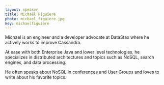 ```yaml
---
layout: speaker
title: Michaël Figuiere
photo: michael_figuiere.jpg
key: michaelfiguiere
---
```


Michael is an engineer and a developer advocate at DataStax where he actively works to improve Cassandra. 

At ease with both Enterprise Java and lower level technologies, he specializes in distributed architectures and topics such as NoSQL, search engines, and data processing. 

He often speaks about NoSQL in conferences and User Groups and loves to write about his favorite topics.